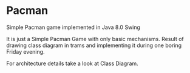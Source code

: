 # Pacman
Simple Pacman game implemented in Java 8.0 Swing

It is just a Simple Pacman Game with only basic mechanisms. 
Result of drawing class diagram in trams and implementing it during one boring Friday evening.

For architecture details take a look at Class Diagram.
